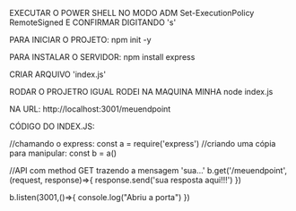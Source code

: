 EXECUTAR O POWER SHELL NO MODO ADM
Set-ExecutionPolicy RemoteSigned
E CONFIRMAR DIGITANDO 's'

PARA INICIAR O PROJETO:
npm init -y

PARA INSTALAR O SERVIDOR:
npm install express

CRIAR ARQUIVO 'index.js'

RODAR O PROJETRO IGUAL RODEI NA MAQUINA MINHA
node index.js

NA URL:
http://localhost:3001/meuendpoint

CÓDIGO DO INDEX.JS:

//chamando o express:
const a = require('express')
//criando uma cópia para manipular:
const b = a()

//API com method GET trazendo a mensagem 'sua...'
b.get('/meuendpoint', (request, response)=>{
    response.send('sua resposta aqui!!!')
})

b.listen(3001,()=>{
    console.log("Abriu a porta")
})
